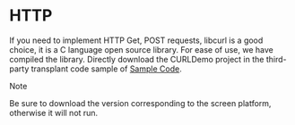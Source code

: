 # HTTP

If you need to implement HTTP Get, POST requests, libcurl is a good choice, it is a C language open source library.
For ease of use, we have compiled the library.
Directly download the CURLDemo project in the third-party transplant code sample of [Sample Code](demo_download.md#demo_download).
> [!Note]
> Be sure to download the version corresponding to the screen platform, otherwise it will not run.